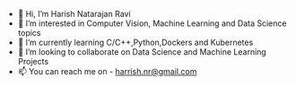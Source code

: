 - 👋 Hi, I’m Harish Natarajan Ravi
- 👀 I’m interested in Computer Vision, Machine Learning and Data Science topics
- 🌱 I’m currently learning C/C++,Python,Dockers and Kubernetes
- 💞️ I’m looking to collaborate on Data Science and Machine Learning Projects
- 📫 You can reach me on - harrish.nr@gmail.com

<!---
harishnr93/harishnr93 is a ✨ special ✨ repository because its `README.md` (this file) appears on your GitHub profile.
You can click the Preview link to take a look at your changes.
--->
